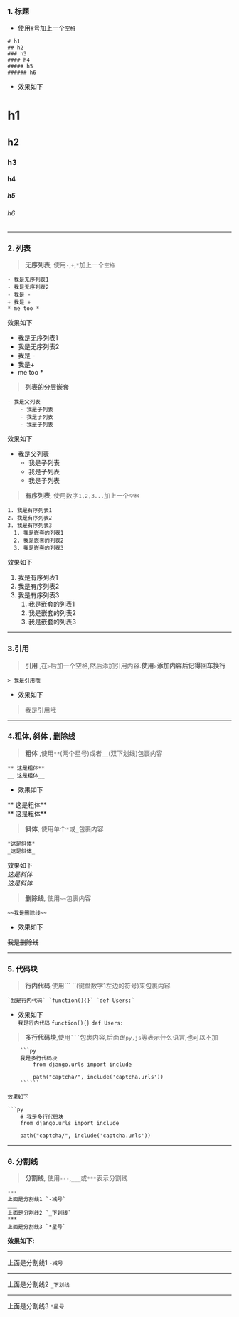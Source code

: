 
### 1. 标题

* 使用`#`号加上一个`空格`

```
# h1
## h2 
### h3
#### h4
##### h5 
###### h6
```

- 效果如下

# h1

## h2

### h3

#### h4

##### h5

###### h6

---

### 2. 列表

> **无序列表**, 使用`-`,`+`,`*`加上一个`空格`

```
- 我是无序列表1
- 我是无序列表2
- 我是 -
+ 我是 +
* me too *
```

效果如下

* 我是无序列表1
* 我是无序列表2
* 我是 -
* 我是+
* me too \*

> **列表的分层嵌套**

```
- 我是父列表
    - 我是子列表
    - 我是子列表
    - 我是子列表
```

效果如下

* 我是父列表
  * 我是子列表
  * 我是子列表
  * 我是子列表

> **有序列表**, 使用数字`1,2,3...`加上一个`空格`

```
1. 我是有序列表1
2. 我是有序列表2
3. 我是有序列表3
  1. 我是嵌套的列表1
  2. 我是嵌套的列表2
  3. 我是嵌套的列表3
```

效果如下

1. 我是有序列表1
2. 我是有序列表2
3. 我是有序列表3
   1. 我是嵌套的列表1
   2. 我是嵌套的列表2
   3. 我是嵌套的列表3

---

### 3.引用

> **引用** ,在`>`后加一个空格,然后添加引用内容.**使用**`>`**添加内容后记得回车换行**

```
> 我是引用哦
```

- 效果如下

> 我是引用哦

---

### 4.粗体, 斜体 , 删除线

> **粗体** ,使用`**`\(两个星号\)或者`__`\(双下划线\)包裹内容

```
** 这是粗体**
__ 这是粗体__
```

- 效果如下

** 这是粗体**  
** 这是粗体**

> **斜体**, 使用单个`*`或`_`包裹内容

```
*这是斜体*
_这是斜体_
```

效果如下  
_这是斜体_  
_这是斜体_

> **删除线**, 使用`~~`包裹内容

```
~~我是删除线~~
```

- 效果如下

~~我是删除线~~

---

### 5. 代码块

> **行内代码**,使用``` ``\(键盘数字1左边的符号\)来包裹内容

    `我是行内代码` `function(){}` `def Users:`

- 效果如下  
`我是行内代码`  `function(){}`  `def Users:`

> **多行代码块**,使用` ``` `包裹内容,后面跟`py,js`等表示什么语言,也可以不加

```
    ```py
    我是多行代码块
        from django.urls import include

        path("captcha/", include('captcha.urls'))
    ``````

效果如下

```py
    # 我是多行代码块
    from django.urls import include

    path("captcha/", include('captcha.urls'))
```

---

### 6. 分割线

> **分割线**, 使用`---`,`___`或`***`表示分割线

    ---
    上面是分割线1 `-减号`
    ___
    上面是分割线2 `_下划线`
    ***
    上面是分割线3 `*星号`

**效果如下:**

---

上面是分割线1 `-减号`

---

上面是分割线2 `_下划线`

---

上面是分割线3 `*星号`


